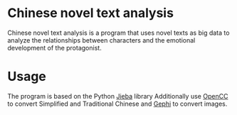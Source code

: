 # Chinese novel text analysis

Chinese novel text analysis is a program that uses novel texts as big data to analyze the relationships between characters and the emotional development of the protagonist.

# Usage
The program is based on the Python [Jieba](https://github.com/fxsjy/jieba) library
Additionally use [OpenCC](https://github.com/BYVoid/OpenCC) to convert Simplified and Traditional Chinese and [Gephi](https://gephi.org/) to convert images.